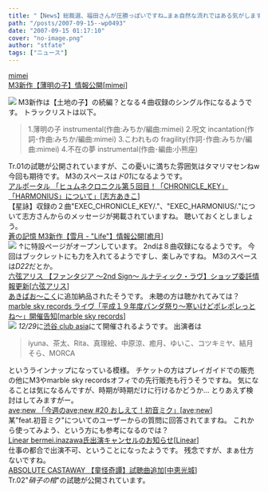 ```yaml
---
title: "【News】総裁選、福田さんが圧勝っぽいですね…まぁ自然な流れではある気がします"
path: "/posts/2007-09-15--wp0493"
date: "2007-09-15 01:17:10"
cover: "no-image.png"
author: "stfate"
tags: ["ニュース"]
---
```


<style type="text/css">
<!--
p {white-space: pre-wrap};
-->
</style>

<a class="topics" href="http://hzwaltz.com/" target="_blank">mimei M3新作【薄明の子】情報公開</a><span class="junre">[<a href="http://hzwaltz.com/" target="_blank">mimei</a>]</span>
<div class="news"><a href="http://hzwaltz.com/" target="_blank"><img src="http://stfate.net/img/mimei_haku3.jpg" class="image" /></a>
M3新作は【土地の子】の続編？となる４曲収録のシングル作になるようです。
トラックリストは以下。<blockquote>1.薄明の子 instrumental(作曲:みちか/編曲:mimei)
2.呪文 incantation(作詞･作曲:みちか/編曲:mimei)
3.こわれもの fragility(作詞･作曲:みちか/編曲:mimei)
4.不在の夢 instrumental(作曲･編曲:小熊座)</blockquote>Tr.01の試聴が公開されていますが、この憂いに満ちた雰囲気はタマリマセンねw
今回も期待です。
M3のスペースは<em>ド01</em>になるようです。</div>
<a class="topics" href="http://ar-tonelico.jp/t_paper.htm" target="_blank">アルポータル 「ヒュムネクロニクル第５回目！「CHRONICLE_KEY」
「HARMONIUS」について」</a><span class="junre">[<a href="http://www.vagrancy.jp/" target="_blank">志方あきこ</a>]</span>
<div class="news">【星詠】収録の２曲"EXEC_CHRONICLE_KEY/."、"EXEC_HARMONIUS/."について志方さんからのメッセージが掲載されていますね。
聴いておくとしましょう。</div>
<a class="topics" href="http://aonokioku.sakura.ne.jp/" target="_blank">蒼の記憶 M3新作【雪月 - "Life"】情報公開</a><span class="junre">[<a href="http://aonokioku.sakura.ne.jp/" target="_blank">癒月</a>]</span>
<div class="news"><a href="http://aonokioku.sakura.ne.jp/life/" target="_blank"><img src="http://aonokioku.sakura.ne.jp/life/bana.jpg"></a>
↑に特設ページがオープンしています。
2ndは８曲収録になるようです。
今回はブックレットにも力を入れてるようですし、楽しみですね。
M3のスペースは<em>D22</em>だとか。</div>
<a class="topics" href="http://www.rokugen.net/" target="_blank">六弦アリス 【ファンタジア ～2nd Sign～ ルナティック・ラヴ】ショップ委託情報更新</a><span class="junre">[<a href="http://www.rokugen.net/" target="_blank">六弦アリス</a>]</span>
<div class="news"><a href="http://www.akibaoo.com/02/commodity_param/t/0/ctc/+/shc/0/cmc/2500020030486/backURL/+02+main" target="_blank">あきばお～こく</a>に追加納品されたそうです。
未聴の方は聴かれてみては？</div>
<a class="topics" href="http://www.marbleskyrecords.com/live/1/" target="_blank">marble sky records ライヴ「平成１９年度パンダ祭り～寒いけどポレポレっとね～」開催告知</a><span class="junre">[<a href="http://www.marbleskyrecords.com/" target="_blank">marble sky records</a>]</span>
<div class="news"><a href="http://www.marbleskyrecords.com/live/1/" target="_blank"><img src="http://www.marbleskyrecords.com/live/1/img/banner2.jpg"></a>
<em>12/29</em>に<a href="http://www.clubasia.co.jp/" target="_blank">渋谷 club asia</a>にて開催されるようです。
出演者は<blockquote>iyuna、茶太、Rita、真理絵、中原涼、癒月、ゆいこ、コツキミヤ、結月そら、MORCA</blockquote>というラインナップになっている模様。
チケットの方はプレイガイドでの販売の他にM3やmarble sky recordsオフィでの先行販売も行うそうですね。
気になることは気になるんですが、時期が時期だけに行けるかどうか…
とりあえず検討はしてみますがー。</div>
<a class="topics" href="http://blog.avenew.jp/archives/80" target="_blank">ave;new 「今週のave;new #20 おしえて！初音ミク」</a><span class="junre">[<a href="http://www.avenew.jp/" target="_blank">ave;new</a>]</span>
<div class="news">某"feat.初音ミク"についてのユーザーからの質問に回答されてますね。
これから使ってみよう、という方にも参考になるのでは？</div>
<a class="topics" href="http://www.linear.nu/" target="_blank">Linear bermei.inazawa氏出演キャンセルのお知らせ</a><span class="junre">[<a href="http://www.linear.nu/" target="_blank">Linear</a>]</span>
<div class="news">仕事の都合で出演不可、ということになったようです。
残念ですが、まぁ仕方ないですね。</div>
<a class="topics" href="http://shule-aroon.sakura.ne.jp/" target="_blank">ABSOLUTE CASTAWAY 【童怪奇譚】試聴曲追加</a><span class="junre">[<a href="http://shule-aroon.sakura.ne.jp/" target="_blank">中恵光城</a>]</span>
<div class="news">Tr.02"<em>硝子の棺</em>"の試聴が公開されています。</div>
